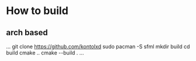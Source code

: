 # How to build
## arch based
...
git clone https://github.com/kontolxd
sudo pacman -S sfml
mkdir build
cd build
cmake ..
cmake --build .
...
